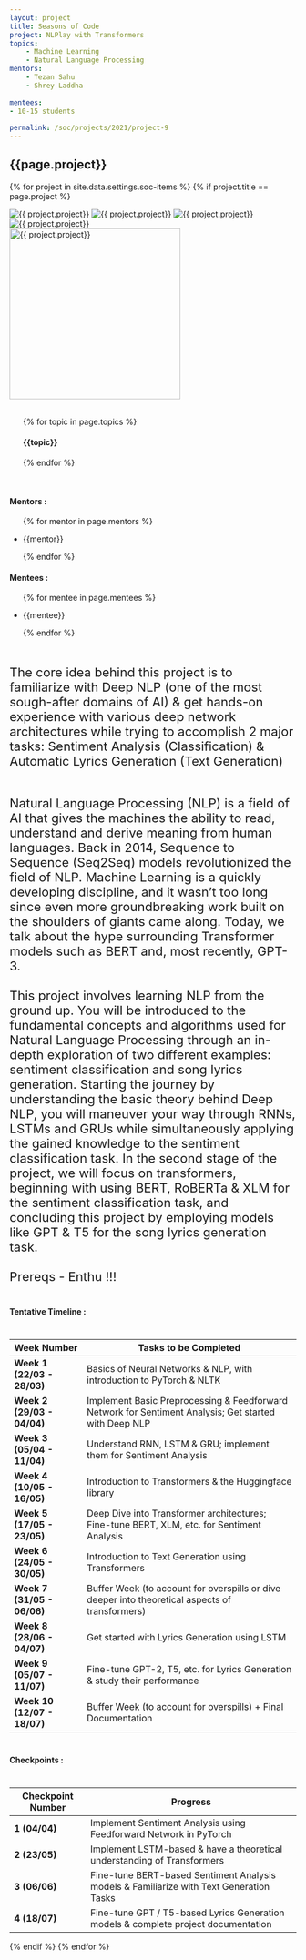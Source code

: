 ```yaml
---
layout: project
title: Seasons of Code
project: NLPlay with Transformers
topics:
    - Machine Learning
    - Natural Language Processing
mentors:
    - Tezan Sahu
    - Shrey Laddha    
    
mentees:
- 10-15 students   
    
permalink: /soc/projects/2021/project-9
---
```


<h2 class="display1 m-3 p-3 text-center project-title">{{page.project}}</h2>

{% for project in site.data.settings.soc-items %}
{% if project.title == page.project %}
<div class ="img-soc d-block"> 
    <img src="{{ site.baseurl }}/{{ project.image }}" alt="{{ project.project}}" class="image-1">
    <img src="{{ site.baseurl }}/{{ project.image }}" alt="{{ project.project}}" class="image-2">
    <img src="{{ site.baseurl }}/{{ project.image }}" alt="{{ project.project}}" class="image-3">
    <img src="{{ site.baseurl }}/{{ project.image }}" alt="{{ project.project}}" class="image-4">
</div>
<div class = "mobile-img-soc">
  <img src="{{ site.baseurl }}/{{ project.image }}"  width = "300" height="300" alt="{{ project.project}}" class="border rounded">
  </div>
<div>
    <br>
    <ul>
        {% for topic in page.topics %}
        <li style = "display: inline"><h4 class="text-primary text-center">{{topic}}</h4></li>
        {% endfor %}
    </ul>
    <br>
    <h4 class="display3  ">Mentors :</h4> 
    <ul>
        {% for mentor in page.mentors %}
        <li><p class="lead">{{mentor}}</p></li>
        {% endfor %}
    </ul>
    <h4 class="display3  ">Mentees :</h4> 
    <ul>
        {% for mentee in page.mentees %}
        <li><p class="lead">{{mentee}}</p></li>
        {% endfor %}
    </ul>
</div>
<div>
    <p class="display3 project-desc" style = "font-size:22px;" >
        <br>
        The core idea behind this project is to familiarize with Deep NLP (one of the most sough-after domains of AI) & get hands-on experience with various deep network architectures while trying to accomplish 2 major tasks: Sentiment Analysis (Classification) & Automatic Lyrics Generation (Text Generation)
        <br><br>
        </p>
        <p class ="display3" style="font-size:22px">
        Natural Language Processing (NLP) is a field of AI that gives the machines the ability to read, understand and derive meaning from human languages. Back in 2014, Sequence to Sequence (Seq2Seq) models revolutionized the field of NLP. Machine Learning is a quickly developing discipline, and it wasn’t too long since even more groundbreaking work built on the shoulders of giants came along. Today, we talk about the hype surrounding Transformer models such as BERT and, most recently, GPT-3.
        <br><br>
        This project involves learning NLP from the ground up. You will be introduced to the fundamental concepts and algorithms used for Natural Language Processing through an in-depth exploration of two different examples: sentiment classification and song lyrics generation. Starting the journey by understanding the basic theory behind Deep NLP, you will maneuver your way through RNNs, LSTMs and GRUs while simultaneously applying the gained knowledge to the sentiment classification task. In the second stage of the project, we will focus on transformers, beginning with using BERT, RoBERTa & XLM for the sentiment classification task, and concluding this project by employing models like GPT & T5 for the song lyrics generation task.
        <br><br>
        Prereqs - Enthu !!!
        <br>
    </p>
</div>
<div class ="d-flex">
<div>
    <h4 class="display3" style="margin:40px 0px 40px 0px;">Tentative Timeline :</h4>
    <table class = "table table-striped">
  <thead>
    <tr>
      <th>Week Number</th>
      <th>Tasks to be Completed</th>
    </tr>
  </thead>
  <tbody>
    <tr>
      <td><strong>Week 1  (22/03 - 28/03)</strong></td>
      <td>Basics of Neural Networks &amp; NLP, with introduction to PyTorch &amp; NLTK</td>
    </tr>
    <tr>
      <td><strong>Week 2  (29/03 - 04/04)</strong></td>
      <td>Implement Basic Preprocessing &amp; Feedforward Network for Sentiment Analysis; Get started with Deep NLP</td>
    </tr>
    <tr>
      <td><strong>Week 3  (05/04 - 11/04)</strong></td>
      <td>Understand RNN, LSTM &amp; GRU; implement them for Sentiment Analysis</td>
    </tr>
    <tr>
      <td><strong>Week 4  (10/05 - 16/05)</strong></td>
      <td>Introduction to Transformers &amp; the Huggingface library</td>
    </tr>
    <tr>
      <td><strong>Week 5  (17/05 - 23/05)</strong></td>
      <td>Deep Dive into Transformer architectures; Fine-tune BERT, XLM, etc. for Sentiment Analysis</td>
    </tr>
    <tr>
      <td><strong>Week 6  (24/05 - 30/05)</strong></td>
      <td>Introduction to Text Generation using Transformers</td>
    </tr>
    <tr>
      <td><strong>Week 7  (31/05 - 06/06)</strong></td>
      <td>Buffer Week (to account for overspills or dive deeper into theoretical aspects of transformers)</td>
    </tr>
    <tr>
      <td><strong>Week 8  (28/06 - 04/07)</strong></td>
      <td>Get started with Lyrics Generation using LSTM</td>
    </tr>
    <tr>
      <td><strong>Week 9  (05/07 - 11/07)</strong></td>
      <td>Fine-tune GPT-2, T5, etc. for Lyrics Generation &amp; study their performance</td>
    </tr>
    <tr>
      <td><strong>Week 10 (12/07 - 18/07)</strong></td>
      <td>Buffer Week (to account for overspills) + Final Documentation</td>
    </tr>
    </tbody>
    </table>
</div>
<div>
    <h4 class="display3" style="margin:40px 0px 40px 0px;">Checkpoints :</h4>
    <table class="table table-striped">
  <thead>
    <tr>
      <th>Checkpoint Number</th>
      <th>Progress</th>
    </tr>
  </thead>
  <tbody>
    <tr>
      <td><strong>1 (04/04)</strong></td>
      <td>Implement Sentiment Analysis using Feedforward Network in PyTorch</td>
    </tr>
    <tr>
      <td><strong>2 (23/05)</strong></td>
      <td>Implement LSTM-based &amp; have a theoretical understanding of Transformers</td>
    </tr>
    <tr>
      <td><strong>3 (06/06)</strong></td>
      <td>Fine-tune BERT-based Sentiment Analysis models &amp; Familiarize with Text Generation Tasks</td>
    </tr>
    <tr>
      <td><strong>4 (18/07)</strong></td>
      <td>Fine-tune GPT / T5-based Lyrics Generation models &amp; complete project documentation</td>
    </tr>
  </tbody>
</table>
</div>
</div>
{% endif %}
{% endfor %}
